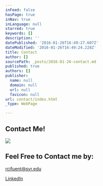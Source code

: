 ```yaml
---
inFeed: false
hasPage: true
inNav: true
inLanguage: null
starred: true
keywords: []
description: ''
datePublished: '2016-01-26T16:49:27.607Z'
dateModified: '2016-01-26T16:49:24.228Z'
title: Contact
author: []
sourcePath: _posts/2016-01-26-contact.md
published: true
authors: []
publisher:
  name: null
  domain: null
  url: null
  favicon: null
url: contact/index.html
_type: WebPage

---
```

## Contact Me!
![](https://the-grid-user-content.s3-us-west-2.amazonaws.com/b04bfda1-3ce1-4e63-ae5a-f2771f58f247.png)

## Feel Free to Contact me by: 

rcifuent@syr.edu

[LinkedIn][0]

[0]: https://www.linkedin.com/in/rafacifuentes